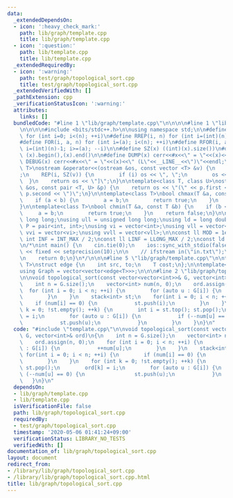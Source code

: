 ```yaml
---
data:
  _extendedDependsOn:
  - icon: ':heavy_check_mark:'
    path: lib/graph/template.cpp
    title: lib/graph/template.cpp
  - icon: ':question:'
    path: lib/template.cpp
    title: lib/template.cpp
  _extendedRequiredBy:
  - icon: ':warning:'
    path: test/graph/topological_sort.cpp
    title: test/graph/topological_sort.cpp
  _extendedVerifiedWith: []
  _pathExtension: cpp
  _verificationStatusIcon: ':warning:'
  attributes:
    links: []
  bundledCode: "#line 1 \"lib/graph/template.cpp\"\n\n\n\n#line 1 \"lib/template.cpp\"\
    \n\n\n\n#include <bits/stdc++.h>\n\nusing namespace std;\n\n#define REP(i, n)\
    \ for (int i=0; i<(n); ++i)\n#define RREP(i, n) for (int i=(int)(n)-1; i>=0; --i)\n\
    #define FOR(i, a, n) for (int i=(a); i<(n); ++i)\n#define RFOR(i, a, n) for (int\
    \ i=(int)(n)-1; i>=(a); --i)\n\n#define SZ(x) ((int)(x).size())\n#define ALL(x)\
    \ (x).begin(),(x).end()\n\n#define DUMP(x) cerr<<#x<<\" = \"<<(x)<<endl\n#define\
    \ DEBUG(x) cerr<<#x<<\" = \"<<(x)<<\" (L\"<<__LINE__<<\")\"<<endl;\n\ntemplate<class\
    \ T>\nostream &operator<<(ostream &os, const vector <T> &v) {\n    os << \"[\"\
    ;\n    REP(i, SZ(v)) {\n        if (i) os << \", \";\n        os << v[i];\n  \
    \  }\n    return os << \"]\";\n}\n\ntemplate<class T, class U>\nostream &operator<<(ostream\
    \ &os, const pair <T, U> &p) {\n    return os << \"(\" << p.first << \" \" <<\
    \ p.second << \")\";\n}\n\ntemplate<class T>\nbool chmax(T &a, const T &b) {\n\
    \    if (a < b) {\n        a = b;\n        return true;\n    }\n    return false;\n\
    }\n\ntemplate<class T>\nbool chmin(T &a, const T &b) {\n    if (b < a) {\n   \
    \     a = b;\n        return true;\n    }\n    return false;\n}\n\nusing ll =\
    \ long long;\nusing ull = unsigned long long;\nusing ld = long double;\nusing\
    \ P = pair<int, int>;\nusing vi = vector<int>;\nusing vll = vector<ll>;\nusing\
    \ vvi = vector<vi>;\nusing vvll = vector<vll>;\n\nconst ll MOD = 1e9 + 7;\nconst\
    \ int INF = INT_MAX / 2;\nconst ll LINF = LLONG_MAX / 2;\nconst ld eps = 1e-9;\n\
    \n/*\nint main() {\n    cin.tie(0);\n    ios::sync_with_stdio(false);\n    cout\
    \ << fixed << setprecision(10);\n\n    // ifstream in(\"in.txt\");\n    // cin.rdbuf(in.rdbuf());\n\
    \n    return 0;\n}\n*/\n\n\n#line 5 \"lib/graph/template.cpp\"\n\ntemplate<typename\
    \ T>\nstruct edge {\n    int src, to;\n    T cost;\n};\n\ntemplate<typename T>\n\
    using Graph = vector<vector<edge<T>>>;\n\n\n#line 2 \"lib/graph/topological_sort.cpp\"\
    \n\nvoid topological_sort(const vector<vector<int>>& G, vector<int>& ord)\n{\n\
    \    int n = G.size();\n    vector<int> num(n, 0);\n    ord.assign(n, 0);\n  \
    \  for (int i = 0; i < n; ++i) {\n        for (auto u : G[i]) {\n            ++num[u];\n\
    \        }\n    }\n    stack<int> st;\n    for(int i = 0; i < n; ++i) {\n    \
    \    if (num[i] == 0) {\n            st.push(i);\n        }\n    }\n    for (int\
    \ k = 0; !st.empty(); ++k) {\n        int i = st.top(); st.pop();\n        ord[k]\
    \ = i;\n        for (auto u : G[i]) {\n            if (--num[u] == 0) {\n    \
    \            st.push(u);\n            }\n        }\n    }\n}\n"
  code: "#include \"template.cpp\"\n\nvoid topological_sort(const vector<vector<int>>&\
    \ G, vector<int>& ord)\n{\n    int n = G.size();\n    vector<int> num(n, 0);\n\
    \    ord.assign(n, 0);\n    for (int i = 0; i < n; ++i) {\n        for (auto u\
    \ : G[i]) {\n            ++num[u];\n        }\n    }\n    stack<int> st;\n   \
    \ for(int i = 0; i < n; ++i) {\n        if (num[i] == 0) {\n            st.push(i);\n\
    \        }\n    }\n    for (int k = 0; !st.empty(); ++k) {\n        int i = st.top();\
    \ st.pop();\n        ord[k] = i;\n        for (auto u : G[i]) {\n            if\
    \ (--num[u] == 0) {\n                st.push(u);\n            }\n        }\n \
    \   }\n}\n"
  dependsOn:
  - lib/graph/template.cpp
  - lib/template.cpp
  isVerificationFile: false
  path: lib/graph/topological_sort.cpp
  requiredBy:
  - test/graph/topological_sort.cpp
  timestamp: '2020-05-06 01:41:24+09:00'
  verificationStatus: LIBRARY_NO_TESTS
  verifiedWith: []
documentation_of: lib/graph/topological_sort.cpp
layout: document
redirect_from:
- /library/lib/graph/topological_sort.cpp
- /library/lib/graph/topological_sort.cpp.html
title: lib/graph/topological_sort.cpp
---
```

